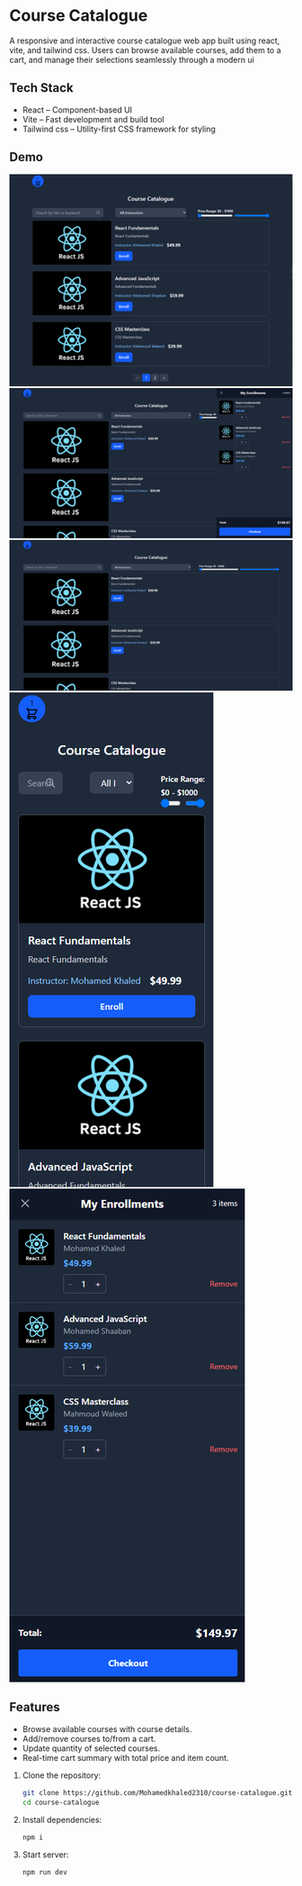 
# Course Catalogue

A responsive and interactive course catalogue web app built using react, vite, and tailwind css. Users can browse available courses, add them to a cart, and manage their selections seamlessly through a modern ui

## Tech Stack

- React – Component-based UI
- Vite – Fast development and build tool
- Tailwind css – Utility-first CSS framework for styling

## Demo

![Course Catalogue Demo](./2.png)
![Course Catalogue Demo](./3.png)
![Course Catalogue Demo](./4.png)
![Course Catalogue Demo](./5.png)
![Course Catalogue Demo](./6.png)

## Features

- Browse available courses with course details.
- Add/remove courses to/from a cart.
- Update quantity of selected courses.
- Real-time cart summary with total price and item count.


1. Clone the repository:

   ```bash
   git clone https://github.com/Mohamedkhaled2310/course-catalogue.git
   cd course-catalogue

2. Install dependencies:

   ```bash
   npm i

3. Start server:

   ```bash
   npm run dev


